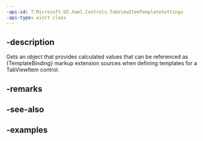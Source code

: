 ```yaml
---
-api-id: T:Microsoft.UI.Xaml.Controls.TabViewItemTemplateSettings
-api-type: winrt class
---
```


## -description

Gets an object that provides calculated values that can be referenced as {TemplateBinding} markup extension sources when defining templates for a TabViewItem control.

## -remarks

## -see-also

## -examples

